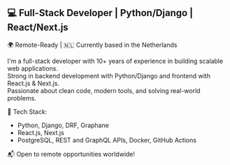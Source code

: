## 💻 Full-Stack Developer | Python/Django | React/Next.js

🌍 Remote-Ready | 🇳🇱 Currently based in the Netherlands

I'm a full-stack developer with 10+ years of experience in building scalable web applications.  
Strong in backend development with Python/Django and frontend with React.js & Next.js.  
Passionate about clean code, modern tools, and solving real-world problems.

🔧 Tech Stack:  
- Python, Django, DRF, Graphane  
- React.js, Next.js  
- PostgreSQL, REST and GraphQL APIs, Docker, GitHub Actions  

📬 Open to remote opportunities worldwide!
